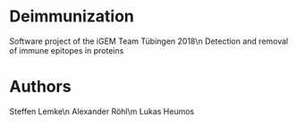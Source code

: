 # Deimmunization
Software project of the iGEM Team Tübingen 2018\n
Detection and removal of immune epitopes in proteins




Authors
=====
Steffen Lemke\n
Alexander Röhl\m 
Lukas Heumos       

